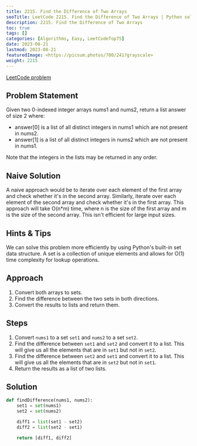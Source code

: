```yaml
---
title: 2215. Find the Difference of Two Arrays
seoTitle: LeetCode 2215. Find the Difference of Two Arrays | Python solution and explanation
description: 2215. Find the Difference of Two Arrays
toc: true
tags: []
categories: [Algorithms, Easy, LeetCodeTop75]
date: 2023-08-21
lastmod: 2023-08-21
featuredImage: <https://picsum.photos/700/241?grayscale>
weight: 2215
---
```


[LeetCode problem](<https://leetcode.com/problems/find-the-difference-of-two-arrays/>)

## Problem Statement

Given two 0-indexed integer arrays nums1 and nums2, return a list answer of size 2 where:

- answer[0] is a list of all distinct integers in nums1 which are not present in nums2.
- answer[1] is a list of all distinct integers in nums2 which are not present in nums1.

Note that the integers in the lists may be returned in any order.

## Naive Solution

A naive approach would be to iterate over each element of the first array and check whether it's in the second array. Similarly, iterate over each element of the second array and check whether it's in the first array. This approach will take O(n*m) time, where n is the size of the first array and m is the size of the second array. This isn't efficient for large input sizes.

## Hints & Tips

We can solve this problem more efficiently by using Python's built-in set data structure. A set is a collection of unique elements and allows for O(1) time complexity for lookup operations.

## Approach

1. Convert both arrays to sets.
2. Find the difference between the two sets in both directions.
3. Convert the results to lists and return them.

## Steps

1. Convert `nums1` to a set `set1` and `nums2` to a set `set2`.
2. Find the difference between `set1` and `set2` and convert it to a list. This will give us all the elements that are in `set1` but not in `set2`.
3. Find the difference between `set2` and `set1` and convert it to a list. This will give us all the elements that are in `set2` but not in `set1`.
4. Return the results as a list of two lists.

## Solution

```python
def findDifference(nums1, nums2):
    set1 = set(nums1)
    set2 = set(nums2)

    diff1 = list(set1 - set2)
    diff2 = list(set2 - set1)

    return [diff1, diff2]
```
